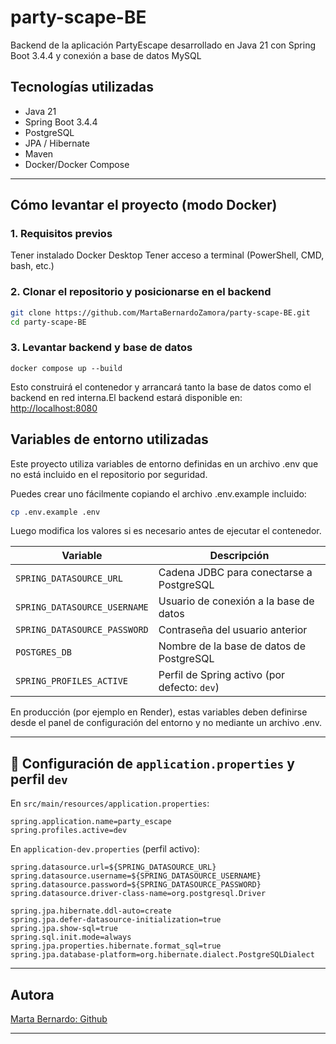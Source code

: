 # party-scape-BE

Backend de la aplicación PartyEscape desarrollado en Java 21 con Spring Boot 3.4.4 y conexión a base de datos MySQL

## Tecnologías utilizadas

- Java 21
- Spring Boot 3.4.4
- PostgreSQL
- JPA / Hibernate
- Maven
- Docker/Docker Compose

---

## Cómo levantar el proyecto (modo Docker)

### 1. Requisitos previos

Tener instalado Docker Desktop
Tener acceso a terminal (PowerShell, CMD, bash, etc.)

### 2. Clonar el repositorio y posicionarse en el backend

```bash
git clone https://github.com/MartaBernardoZamora/party-scape-BE.git
cd party-scape-BE
```

### 3. Levantar backend y base de datos

`docker compose up --build`

Esto construirá el contenedor y arrancará tanto la base de datos como el backend en red interna.El backend estará disponible en: <http://localhost:8080>

## Variables de entorno utilizadas

Este proyecto utiliza variables de entorno definidas en un archivo .env que no está incluido en el repositorio por seguridad.

Puedes crear uno fácilmente copiando el archivo .env.example incluido:

```bash
cp .env.example .env
```

Luego modifica los valores si es necesario antes de ejecutar el contenedor.

| Variable                     | Descripción                                  |
| ---------------------------- | -------------------------------------------- |
| `SPRING_DATASOURCE_URL`      | Cadena JDBC para conectarse a PostgreSQL     |
| `SPRING_DATASOURCE_USERNAME` | Usuario de conexión a la base de datos       |
| `SPRING_DATASOURCE_PASSWORD` | Contraseña del usuario anterior              |
| `POSTGRES_DB`                | Nombre de la base de datos de PostgreSQL     |
| `SPRING_PROFILES_ACTIVE`     | Perfil de Spring activo (por defecto: `dev`) |

En producción (por ejemplo en Render), estas variables deben definirse desde el panel de configuración del entorno y no mediante un archivo .env.

---

## 📄 Configuración de `application.properties` y perfil `dev`

En `src/main/resources/application.properties`:

```properties
spring.application.name=party_escape
spring.profiles.active=dev
```

En `application-dev.properties` (perfil activo):

```properties
spring.datasource.url=${SPRING_DATASOURCE_URL}
spring.datasource.username=${SPRING_DATASOURCE_USERNAME}
spring.datasource.password=${SPRING_DATASOURCE_PASSWORD}
spring.datasource.driver-class-name=org.postgresql.Driver

spring.jpa.hibernate.ddl-auto=create
spring.jpa.defer-datasource-initialization=true
spring.jpa.show-sql=true
spring.sql.init.mode=always
spring.jpa.properties.hibernate.format_sql=true
spring.jpa.database-platform=org.hibernate.dialect.PostgreSQLDialect
```

---

## Autora

[Marta Bernardo: Github](https://github.com/MartaBernardoZamora)

---

